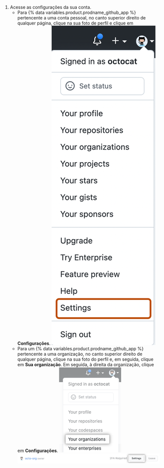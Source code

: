 1. Acesse as configurações da sua conta.
   - Para {% data variables.product.prodname_github_app %} pertencente a uma conta pessoal, no canto superior direito de qualquer página, clique na sua foto de perfil e clique em **Configurações**. ![Ícone Settings (Configurações) na barra de usuário](/assets/images/settings/userbar-account-settings_post2dot12.png)
   - Para um {% data variables.product.prodname_github_app %} pertencente a uma organização, no canto superior direito de qualquer página, clique na sua foto do perfil e, em seguida, clique em **Sua organização**. Em seguida, à direita da organização, clique em **Configurações**. ![Suas organizações no menu de perfil](/assets/images/help/profile/your-organizations.png) ![Botão de configurações](/assets/images/help/organizations/settings-button.png)
